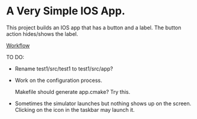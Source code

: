 A Very Simple IOS App.
======================

This project builds an IOS app that has a button and a label. The button
action hides/shows the label. 

[Workflow](WORKFLOW.md)

TO DO:

  * Rename test1/src/test1 to test1/src/app?

  * Work on the configuration process.

       Makefile should generate app.cmake? Try this.

  * Sometimes the simulator launches but nothing shows
    up on the screen. Clicking on the icon in the taskbar
    may launch it. 

